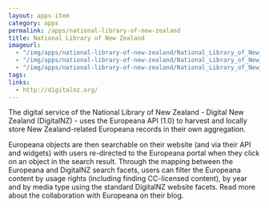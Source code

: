 ```yaml
---
layout: apps-item
category: apps
permalink: /apps/national-library-of-new-zealand
title: National Library of New Zealand
imageurl:
  - "/img/apps/national-library-of-new-zealand/National_Library_of_New_Zealand.png"
  - "/img/apps/national-library-of-new-zealand/National_Library_of_New_Zealand_2.png"
  - "/img/apps/national-library-of-new-zealand/National_Library_of_New_Zealand_3.png"
tags:
links:
  - http://digitalnz.org/
---
```


The digital service of the National Library of New Zealand - Digital New Zealand (DigitalNZ) - uses the Europeana API (1.0) to harvest and locally store New Zealand-related Europeana records in their own aggregation.

Europeana objects are then searchable on their website (and via their API and widgets) with users re-directed to the Europeana portal when they click on an object in the search result. Through the mapping between the Europeana and DigitalNZ search facets, users can filter the Europeana content by usage rights (including finding CC-licensed content), by year and by media type using the standard DigitalNZ website facets. Read more about the collaboration with Europeana on their blog.
